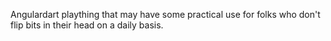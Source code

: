 Angulardart plaything that may have some practical use for folks who don't flip bits in their head on a daily basis.
